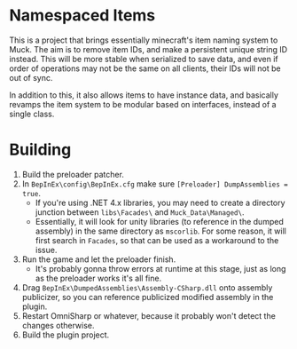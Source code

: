 # Namespaced Items

This is a project that brings essentially minecraft's item naming system to Muck. The aim is to remove item IDs, and make a persistent unique string ID instead. This will be more stable when serialized to save data, and even if order of operations may not be the same on all clients, their IDs will not be out of sync.

In addition to this, it also allows items to have instance data, and basically revamps the item system to be modular based on interfaces, instead of a single class.

# Building

1) Build the preloader patcher.
2) In ``BepInEx\config\BepInEx.cfg`` make sure ``[Preloader] DumpAssemblies = true``.
    - If you're using .NET 4.x libraries, you may need to create a directory junction between ``libs\Facades\`` and ``Muck_Data\Managed\``.
    - Essentially, it will look for unity libraries (to reference in the dumped assembly) in the same directory as ``mscorlib``. For some reason, it will first search in ``Facades``, so that can be used as a workaround to the issue.
3) Run the game and let the preloader finish.
    - It's probably gonna throw errors at runtime at this stage, just as long as the preloader works it's all fine.
4) Drag ``BepInEx\DumpedAssemblies\Assembly-CSharp.dll`` onto assembly publicizer, so you can reference publicized modified assembly in the plugin.
5) Restart OmniSharp or whatever, because it probably won't detect the changes otherwise.
6) Build the plugin project.